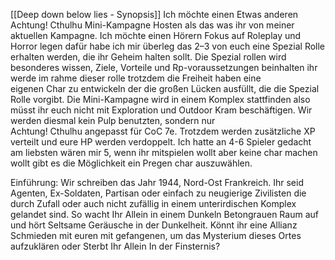 [[Deep down below lies - Synopsis]]
Ich möchte einen Etwas anderen Achtung! Cthulhu Mini-Kampagne Hosten als das was ihr von meiner aktuellen Kampagne. Ich möchte einen Hörern Fokus auf Roleplay und Horror legen dafür habe ich mir überleg das 2–3 von euch eine Spezial Rolle erhalten werden, die ihr Geheim halten sollt. Die Spezial rollen wird besonderes wissen, Ziele, Vorteile und Rp-voraussetzungen beinhalten ihr werde im rahme dieser rolle trotzdem die Freiheit haben eine eigenen Char zu entwickeln der die großen Lücken ausfüllt, die die Spezial Rolle vorgibt.
Die Mini-Kampagne wird in einem Komplex stattfinden also müsst ihr euch nicht mit Exploration und Outdoor Kram beschäftigen.
Wir werden diesmal kein Pulp benutzten, sondern nur Achtung! Cthulhu angepasst für CoC 7e. Trotzdem werden zusätzliche XP verteilt und eure HP werden verdoppelt.
Ich hatte an 4-6 Spieler gedacht am liebsten wären mir 5, wenn ihr mitspielen wollt aber keine char machen wollt gibt es die Möglichkeit ein Pregen char auszuwählen.

Einführung:
Wir schreiben das Jahr 1944, Nord-Ost Frankreich. Ihr seid Agenten, Ex-Soldaten, Partisan oder einfach zu neugierige Zivilisten die durch Zufall oder auch nicht zufällig in einem unterirdischen Komplex gelandet sind. So wacht Ihr Allein in einem Dunkeln Betongrauen Raum auf und hört Seltsame Geräusche in der Dunkelheit. Könnt ihr eine Allianz Schmieden mit euren mit gefangenen, um das Mysterium dieses Ortes aufzuklären oder Sterbt Ihr Allein In der Finsternis?